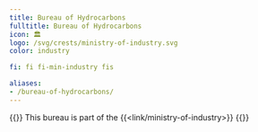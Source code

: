 ```yaml
---
title: Bureau of Hydrocarbons
fulltitle: Bureau of Hydrocarbons
icon: 🏛️
logo: /svg/crests/ministry-of-industry.svg
color: industry

fi: fi fi-min-industry fis

aliases:
- /bureau-of-hydrocarbons/
---
```

{{<note series>}}
 This bureau is part of the {{<link/ministry-of-industry>}}
{{</note>}}